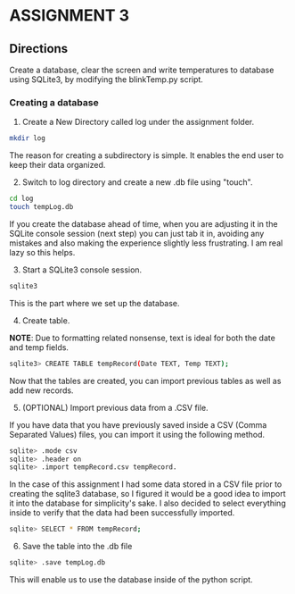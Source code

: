 # ASSIGNMENT 3

## Directions

Create a database, clear the screen and write temperatures to database using SQLite3, by modifying the blinkTemp.py script.

### Creating a database

1. Create a New Directory called log under the assignment folder.

```bash
mkdir log
```
The reason for creating a subdirectory is simple. It enables the end user to keep their data organized.

2. Switch to log directory and create a new .db file using "touch".

```bash
cd log
touch tempLog.db
```
If you create the database ahead of time, when you are adjusting it in the SQLite console session (next step) you can just tab it in, avoiding any mistakes and also making the experience slightly less frustrating. I am real lazy so this helps.

3. Start a SQLite3 console session.
```bash
sqlite3
```
This is the part where we set up the database.

4. Create table.

**NOTE**: Due to formatting related nonsense, text is ideal for both the date and temp fields.

```bash
sqlite3> CREATE TABLE tempRecord(Date TEXT, Temp TEXT);
```
Now that the tables are created, you can import previous tables as well as add new records.

5. (OPTIONAL) Import previous data from a .CSV file.

If you have data that you have previously saved inside a CSV (Comma Separated Values) files, you can import it using the following method.

```bash
sqlite> .mode csv
sqlite> .header on
sqlite> .import tempRecord.csv tempRecord.
```
In the case of this assignment I had some data stored in a CSV file prior to creating the sqlite3 database, so I figured it would be a good idea to import it into the database for simplicity's sake.
I also decided to select everything inside to verify that the data had been successfully imported.

```bash
sqlite> SELECT * FROM tempRecord;
```

6. Save the table into the .db file

```bash
sqlite> .save tempLog.db
```
This will enable us to use the database inside of the python script.

